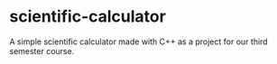 # scientific-calculator
A simple scientific calculator made with C++ as a project for our third semester course.
